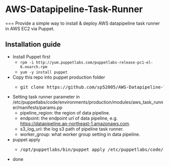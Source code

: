 # AWS-Datapipeline-Task-Runner
===
Provide a simple way to install & deploy AWS datapipeline task runner in AWS EC2 via Puppet.

## Installation guide
* Install Puppet first
  * ```rpm -i http://yum.puppetlabs.com/puppetlabs-release-pc1-el-6.noarch.rpm```
  * ```yum -y install puppet```
* Copy this repo into puppet production folder
  * <pre>git clone https://github.com/sp52005/AWS-Datapipeline-Task-Runner.git /etc/puppetlabs/code/environments/production/</pre>
* Setting task runner parameter in /etc/puppetlabs/code/environments/production/modules/aws_task_runner/manifests/params.pp
  * pipeline_region: the region of data pipeline.
  * endpoint: the endpoint url of data pipeline, e.g. https://datapipeline.ap-northeast-1.amazonaws.com.
  * s3_log_uri: the log s3 path of pipeline task runner.
  * worker_group: what worker group setting in data pipeline.
* puppet apply
  * <pre>/opt/puppetlabs/bin/puppet apply /etc/puppetlabs/code/environments/production/manifests/aws_data_pipeline.pp</pre>
* done
